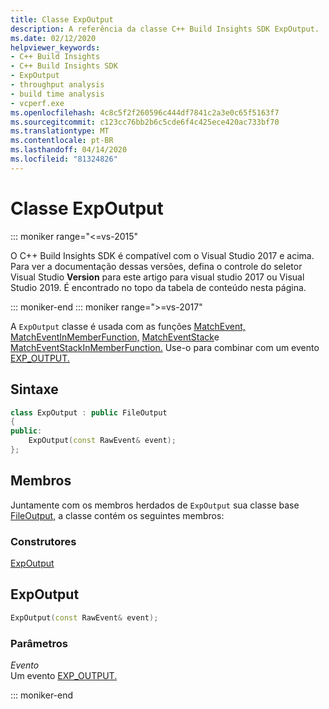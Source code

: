 ```yaml
---
title: Classe ExpOutput
description: A referência da classe C++ Build Insights SDK ExpOutput.
ms.date: 02/12/2020
helpviewer_keywords:
- C++ Build Insights
- C++ Build Insights SDK
- ExpOutput
- throughput analysis
- build time analysis
- vcperf.exe
ms.openlocfilehash: 4c8c5f2f260596c444df7841c2a3e0c65f5163f7
ms.sourcegitcommit: c123cc76bb2b6c5cde6f4c425ece420ac733bf70
ms.translationtype: MT
ms.contentlocale: pt-BR
ms.lasthandoff: 04/14/2020
ms.locfileid: "81324826"
---
```

# <a name="expoutput-class"></a>Classe ExpOutput

::: moniker range="<=vs-2015"

O C++ Build Insights SDK é compatível com o Visual Studio 2017 e acima. Para ver a documentação dessas versões, defina o controle do seletor Visual Studio **Version** para este artigo para visual studio 2017 ou Visual Studio 2019. É encontrado no topo da tabela de conteúdo nesta página.

::: moniker-end
::: moniker range=">=vs-2017"

A `ExpOutput` classe é usada com as funções [MatchEvent,](../functions/match-event.md) [MatchEventInMemberFunction,](../functions/match-event-in-member-function.md) [MatchEventStack](../functions/match-event-stack.md)e [MatchEventStackInMemberFunction.](../functions/match-event-stack-in-member-function.md) Use-o para combinar com um evento [EXP_OUTPUT.](../event-table.md#exp-output)

## <a name="syntax"></a>Sintaxe

```cpp
class ExpOutput : public FileOutput
{
public:
    ExpOutput(const RawEvent& event);
};
```

## <a name="members"></a>Membros

Juntamente com os membros herdados de `ExpOutput` sua classe base [FileOutput,](file-output.md) a classe contém os seguintes membros:

### <a name="constructors"></a>Construtores

[ExpOutput](#exp-output)

## <a name="expoutput"></a><a name="exp-output"></a>ExpOutput

```cpp
ExpOutput(const RawEvent& event);
```

### <a name="parameters"></a>Parâmetros

*Evento*\
Um evento [EXP_OUTPUT.](../event-table.md#exp-output)

::: moniker-end
